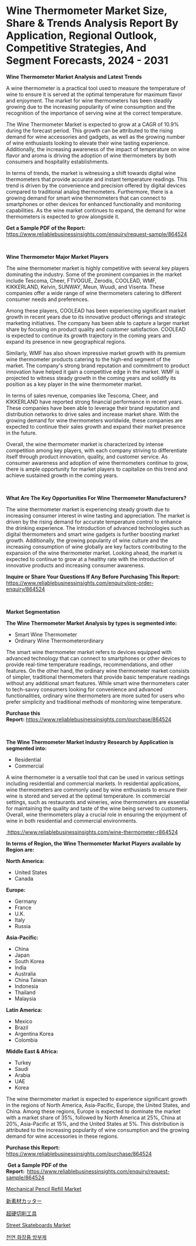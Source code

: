 <p><h1>Wine Thermometer Market Size, Share & Trends Analysis Report By Application, Regional Outlook, Competitive Strategies, And Segment Forecasts, 2024 - 2031</h1></p><p><strong>Wine Thermometer Market Analysis and Latest Trends</strong></p>
<p><p>A wine thermometer is a practical tool used to measure the temperature of wine to ensure it is served at the optimal temperature for maximum flavor and enjoyment. The market for wine thermometers has been steadily growing due to the increasing popularity of wine consumption and the recognition of the importance of serving wine at the correct temperature.</p><p>The Wine Thermometer Market is expected to grow at a CAGR of 10.9% during the forecast period. This growth can be attributed to the rising demand for wine accessories and gadgets, as well as the growing number of wine enthusiasts looking to elevate their wine tasting experience. Additionally, the increasing awareness of the impact of temperature on wine flavor and aroma is driving the adoption of wine thermometers by both consumers and hospitality establishments.</p><p>In terms of trends, the market is witnessing a shift towards digital wine thermometers that provide accurate and instant temperature readings. This trend is driven by the convenience and precision offered by digital devices compared to traditional analog thermometers. Furthermore, there is a growing demand for smart wine thermometers that can connect to smartphones or other devices for enhanced functionality and monitoring capabilities. As the wine market continues to expand, the demand for wine thermometers is expected to grow alongside it.</p></p>
<p><strong>Get a Sample PDF of the Report:&nbsp;</strong> <a href="https://www.reliablebusinessinsights.com/enquiry/request-sample/864524">https://www.reliablebusinessinsights.com/enquiry/request-sample/864524</a></p>
<p>&nbsp;</p>
<p><strong>Wine Thermometer Major Market Players</strong></p>
<p><p>The wine thermometer market is highly competitive with several key players dominating the industry. Some of the prominent companies in the market include Tescoma, Cheer, FTVOGUE, Zerodis, COOLEAD, WMF, KIKKERLAND, Kelvin, SUNWAY, Meun, Wuudi, and Visenta. These companies offer a wide range of wine thermometers catering to different consumer needs and preferences.</p><p>Among these players, COOLEAD has been experiencing significant market growth in recent years due to its innovative product offerings and strategic marketing initiatives. The company has been able to capture a larger market share by focusing on product quality and customer satisfaction. COOLEAD is expected to continue its growth trajectory in the coming years and expand its presence in new geographical regions.</p><p>Similarly, WMF has also shown impressive market growth with its premium wine thermometer products catering to the high-end segment of the market. The company's strong brand reputation and commitment to product innovation have helped it gain a competitive edge in the market. WMF is projected to witness steady growth in the coming years and solidify its position as a key player in the wine thermometer market.</p><p>In terms of sales revenue, companies like Tescoma, Cheer, and KIKKERLAND have reported strong financial performance in recent years. These companies have been able to leverage their brand reputation and distribution networks to drive sales and increase market share. With the growing demand for wine thermometers worldwide, these companies are expected to continue their sales growth and expand their market presence in the future.</p><p>Overall, the wine thermometer market is characterized by intense competition among key players, with each company striving to differentiate itself through product innovation, quality, and customer service. As consumer awareness and adoption of wine thermometers continue to grow, there is ample opportunity for market players to capitalize on this trend and achieve sustained growth in the coming years.</p></p>
<p>&nbsp;</p>
<p><strong>What Are The Key Opportunities For Wine Thermometer Manufacturers?</strong></p>
<p><p>The wine thermometer market is experiencing steady growth due to increasing consumer interest in wine tasting and appreciation. The market is driven by the rising demand for accurate temperature control to enhance the drinking experience. The introduction of advanced technologies such as digital thermometers and smart wine gadgets is further boosting market growth. Additionally, the growing popularity of wine culture and the increasing consumption of wine globally are key factors contributing to the expansion of the wine thermometer market. Looking ahead, the market is expected to continue to grow at a healthy rate with the introduction of innovative products and increasing consumer awareness.</p></p>
<p><strong>Inquire or Share Your Questions If Any Before Purchasing This Report:</strong> <a href="https://www.reliablebusinessinsights.com/enquiry/pre-order-enquiry/864524">https://www.reliablebusinessinsights.com/enquiry/pre-order-enquiry/864524</a></p>
<p>&nbsp;</p>
<p><strong>Market Segmentation</strong></p>
<p><strong>The Wine Thermometer Market Analysis by types is segmented into:</strong></p>
<p><ul><li>Smart Wine Thermometer</li><li>Ordinary Wine Thermometerordinary</li></ul></p>
<p><p>The smart wine thermometer market refers to devices equipped with advanced technology that can connect to smartphones or other devices to provide real-time temperature readings, recommendations, and other features. On the other hand, the ordinary wine thermometer market consists of simpler, traditional thermometers that provide basic temperature readings without any additional smart features. While smart wine thermometers cater to tech-savvy consumers looking for convenience and advanced functionalities, ordinary wine thermometers are more suited for users who prefer simplicity and traditional methods of monitoring wine temperature.</p></p>
<p><strong>Purchase this Report:&nbsp;</strong><a href="https://www.reliablebusinessinsights.com/purchase/864524">https://www.reliablebusinessinsights.com/purchase/864524</a></p>
<p>&nbsp;</p>
<p><strong>The Wine Thermometer Market Industry Research by Application is segmented into:</strong></p>
<p><ul><li>Residential</li><li>Commercial</li></ul></p>
<p><p>A wine thermometer is a versatile tool that can be used in various settings including residential and commercial markets. In residential applications, wine thermometers are commonly used by wine enthusiasts to ensure their wine is stored and served at the optimal temperature. In commercial settings, such as restaurants and wineries, wine thermometers are essential for maintaining the quality and taste of the wine being served to customers. Overall, wine thermometers play a crucial role in ensuring the enjoyment of wine in both residential and commercial environments.</p></p>
<p><a href="https://www.reliablebusinessinsights.com/wine-thermometer-r864524">&nbsp;https://www.reliablebusinessinsights.com/wine-thermometer-r864524</a></p>
<p><strong>In terms of Region, the Wine Thermometer Market Players available by Region are:</strong></p>
<p>
    <p> <strong> North America: </strong>
        <ul>
            <li>United States</li>
            <li>Canada</li>
        </ul>
        </p> 
    <p> <strong> Europe: </strong>
        <ul>
            <li>Germany</li>
            <li>France</li>
            <li>U.K.</li>
            <li>Italy</li>
            <li>Russia</li>
        </ul>
        </p> 
    <p> <strong> Asia-Pacific: </strong>
        <ul>
            <li>China</li>
            <li>Japan</li>
            <li>South Korea</li>
            <li>India</li>
            <li>Australia</li>
            <li>China Taiwan</li>
            <li>Indonesia</li>
            <li>Thailand</li>
            <li>Malaysia</li>
        </ul>
        </p> 
    <p> <strong> Latin America: </strong>
        <ul>
            <li>Mexico</li>
            <li>Brazil</li>
            <li>Argentina Korea</li>
            <li>Colombia</li>
        </ul>
        </p> 
    <p> <strong> Middle East & Africa: </strong>
        <ul>
            <li>Turkey</li>
            <li>Saudi</li>
            <li>Arabia</li>
            <li>UAE</li>
            <li>Korea</li>
        </ul>
    </p>
    </p>
<p><p>The wine thermometer market is expected to experience significant growth in the regions of North America, Asia-Pacific, Europe, the United States, and China. Among these regions, Europe is expected to dominate the market with a market share of 35%, followed by North America at 25%, China at 20%, Asia-Pacific at 15%, and the United States at 5%. This distribution is attributed to the increasing popularity of wine consumption and the growing demand for wine accessories in these regions.</p></p>
<p><strong>Purchase this Report: </strong><a href="https://www.reliablebusinessinsights.com/purchase/864524">https://www.reliablebusinessinsights.com/purchase/864524</a></p>
<p>&nbsp;<strong>Get a Sample PDF of the Report:&nbsp;&nbsp;</strong><a href="https://www.reliablebusinessinsights.com/enquiry/request-sample/864524">https://www.reliablebusinessinsights.com/enquiry/request-sample/864524</a></p>
<p><strong></strong></p>
<p><p><a href="https://github.com/guneycigdem35/Market-Research-Report-List-3/blob/main/mechanical-pencil-refill-market.md">Mechanical Pencil Refill Market</a></p><p><a href="https://github.com/KaliMetz2023/Market-Research-Report-List-1/blob/main/1562317142229.md">新素材カッター</a></p><p><a href="https://github.com/oqxogxyvqe90775/Market-Research-Report-List-2/blob/main/2170589142230.md">超硬切削工具</a></p><p><a href="https://github.com/Paul14Anderson63/Market-Research-Report-List-4/blob/main/street-skateboards-market.md">Street Skateboards Market</a></p><p><a href="https://github.com/nicolaseller56452023/Market-Research-Report-List-1/blob/main/7381604150044.md">천연 화장품 방부제</a></p></p>